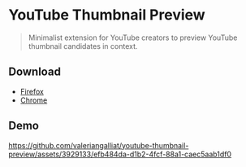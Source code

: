 # YouTube Thumbnail Preview

>  Minimalist extension for YouTube creators to preview YouTube
>  thumbnail candidates in context.

## Download

* [Firefox](https://addons.mozilla.org/en-CA/firefox/addon/ytp/)
* [Chrome](https://chromewebstore.google.com/detail/jbmpmlfkjgiaffiigjgbjhpjaiohbmol)

## Demo

https://github.com/valeriangalliat/youtube-thumbnail-preview/assets/3929133/efb484da-d1b2-4fcf-88a1-caec5aab1df0
